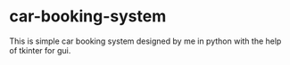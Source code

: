 # car-booking-system
This is simple car booking system designed by me in python with the help of tkinter for gui.


























